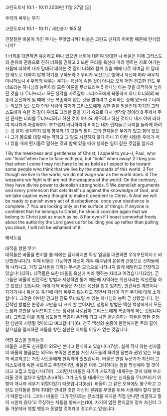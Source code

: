 고린도후서 10:1 - 10:11 
2009년 11월 27일 (금)

우리의 싸우는 무기



고린도후서 10:1 - 10:11 / 새찬송가 185 장


관찰질문
바울이 가진 무기는 무엇입니까?
바울은 고린도 신자의 어떠함 때문에 탄식합니까?

1 너희를 대면하면 유순하고 떠나 있으면 너희에 대하여 담대한 나 바울은 이제 그리스도의 온유와 관용으로 친히 너희를 권하고 2 또한 우리를 육신에 따라 행하는 자로 여기는 자들에 대하여 내가 담대히 대하는 것 같이 너희와 함께 있을 때에 나로 하여금 이 담대한 태도로 대하지 않게 하기를 구하노라 3 우리가 육신으로 행하나 육신에 따라 싸우지 아니하노니 4 우리의 싸우는 무기는 육신에 속한 것이 아니요 오직 어떤 견고한 진도 무너뜨리는 하나님의 능력이라 모든 이론을 무너뜨리며 5 하나님 아는 것을 대적하여 높아진 것을 다 무너뜨리고 모든 생각을 사로잡아 그리스도에게 복종하게 하니 6 너희의 복종이 온전하게 될 때에 모든 복종하지 않는 것을 벌하려고 준비하는 중에 있노라 7 너희는 외모만 보는도다 만일 사람이 자기가 그리스도에게 속한 줄을 믿을진대 자기가 그리스도에게 속한 것 같이 우리도 그러한 줄을 자기 속으로 다시 생각할 것이라 8 주께서 주신 권세는 너희를 무너뜨리려고 하신 것이 아니요 세우려고 하신 것이니 내가 이에 대하여 지나치게 자랑하여도 부끄럽지 아니하리라 9 이는 내가 편지들로 너희를 놀라게 하려는 것 같이 생각하지 않게 함이라 10 그들의 말이 그의 편지들은 무게가 있고 힘이 있으나 그가 몸으로 대할 때는 약하고 그 말도 시원하지 않다 하니 11 이런 사람은 우리가 떠나 있을 때에 편지들로 말하는 것과 함께 있을 때에 행하는 일이 같은 것임을 알지라 

1 By the meekness and gentleness of Christ, I appeal to you--I, Paul, who am “timid”when face to face with you, but “bold” when away! 2 I beg you that when I come I may not have to be as bold as I expect to be toward some people who think that we live by the standards of this world. 3 For though we live in the world, we do not wage war as the world does. 4 The weapons we fight with are not the weapons of the world. On the contrary, they have divine power to demolish strongholds. 5 We demolish arguments and every pretension that sets itself up against the knowledge of God, and we take captive every thought to make it obedient to Christ. 6 And we will be ready to punish every act of disobedience, once your obedience is complete. 7 You are looking only on the surface of things. If anyone is confident that he belongs to Christ, he should consider again that we belong to Christ just as much as he. 8 For even if I boast somewhat freely about the authority the Lord gave us for building you up rather than pulling you down, I will not be ashamed of it.

해석도움





대적을 향한 무기  
대적들은 바울을 편지를 쓸 때에는 담대하지만 막상 얼굴을 대면하면 우유부단하다고 비난했습니다(1). 이에 바울은 가능하면 자신이 계속 예수님의 온유와 관용으로 신자들에게 나타나고, 거짓 교사들을 대하는 무서운 모습으로 나타나지 않게 해달라고 간청하고 있습니다(2하). 대적들은 또한 바울을 육신에 따라 행하는 자라고 여겼습니다(2상). 곧 그들은 바울이 인간적인 방법과 세상적인 동기 때문에 사역하는 위선자라는 악선전을 하고 있었던 것입니다. 이에 대해 바울은 자신은 육신을 입고 있지만, 인간적인 궤변이나 자기과시나 위선 등 육신에 따라 싸우지 않는다고 하면서 자신이 가진 무기에 대해 소개합니다. 그것은 어떠한 견고한 진도 무너뜨릴 수 있는 하나님의 능력 곧 성령입니다. 인간적인 방법은 논쟁과 교만을 더 크게 할 뿐이지만, 성령의 방법은 택한 백성에게서 모든 논쟁과 교만을 무너뜨리고 모든 생각을 사로잡아 그리스도에게 복종하게 하는 것입니다(4). 그리고 이를 통해 성도들의 복종이 온전케 되고 나면 불순종하는 자들을 향한 준엄한 심판이 시행될 것이라고 예고합니다(6). 천국 백성의 순종이 완전해지면 주의 길이 참으심을 멸시하던 자들을 향한 심판은 지체될 이유가 없는 것입니다.

어떤 모습을 원하는가  
바울은 고린도 신자들이 외모만 본다고 탄식하고 있습니다(7상). 실제 적지 않는 신자들이 바울의 볼품없는 외모와 부족한 언변을 거짓 사도들의 화려한 달변과 권위 있는 모습과 비교하고는 거짓 사도들에게 현혹되어 있었습니다. 바울은 만일 누군가가 자신이 그리스도에게 속한 사도라고 주장한다면, 바울은 더욱 그러하다는 점을 명심해야 할 것이라고 꼬집고 있습니다(7하). 그러면서 바울은 자기가 사도직을 내세우는 것에 대해 부끄러울 것이 없다고 말합니다(8하). 그가 권위를 내세우는 이유는 신자들을 무너뜨리기 위함이 아니라 세우기 위함이었기 때문입니다(8상). 바울이 그 같은 모욕에도 불구하고 고린도 신자들을 향해 최대한 인내한 것은 자신의 권위를 무엇을 위해 사용해야 할지 알았기 때문입니다. 그러나 바울은 ‘그가 편지로는 큰소리를 치지만 직접 만나면 비굴하고 말이 시원치 않다’고 주장하는 자들을 향해서는(10), 자기의 엄한 편지글이 장차 자신이 그들 가운데서 행할 행동과 동일할 것이라고 경고하고 있습니다.
